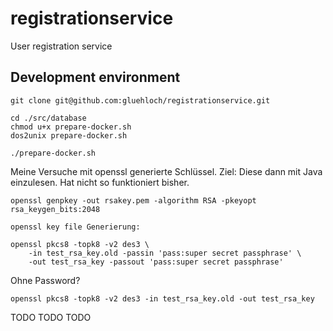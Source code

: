 # registrationservice
User registration service

## Development environment

```
git clone git@github.com:gluehloch/registrationservice.git

cd ./src/database
chmod u+x prepare-docker.sh
dos2unix prepare-docker.sh

./prepare-docker.sh
```

Meine Versuche mit openssl generierte Schlüssel. Ziel: Diese dann mit Java
einzulesen. Hat nicht so funktioniert bisher.

```
openssl genpkey -out rsakey.pem -algorithm RSA -pkeyopt rsa_keygen_bits:2048

openssl key file Generierung:
```

```
openssl pkcs8 -topk8 -v2 des3 \
    -in test_rsa_key.old -passin 'pass:super secret passphrase' \
    -out test_rsa_key -passout 'pass:super secret passphrase'
```

Ohne Password?

```    
openssl pkcs8 -topk8 -v2 des3 -in test_rsa_key.old -out test_rsa_key    
```

TODO TODO TODO
